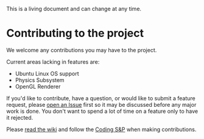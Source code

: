 This is a living document and can change at any time.

# Contributing to the project
We welcome any contributions you may have to the project.

Current areas lacking in features are:
- Ubuntu Linux OS support
- Physics Subsystem
- OpenGL Renderer

If you'd like to contribute, have a question, or would like to submit a feature request, please [open an Issue](https://github.com/cugone/Abrams2019/issues/new/choose) first so it may be discussed before any major work is done. You don't want to spend a lot of time on a feature only to have it rejected.

Please [read the wiki](https://github.com/cugone/Abrams2019/wiki) and follow the [Coding S&P](https://github.com/cugone/Abrams2019/wiki/Coding-Standards-and-Practices-with-Style-Guide) when making contributions.

